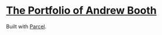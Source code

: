# [The Portfolio of Andrew Booth](https://andrewbooth.xyz)

Built with [Parcel](https://parceljs.org/).

